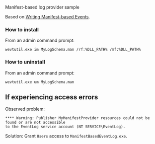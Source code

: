 Manifest-based log provider sample


Based on [Writing Manifest-based Events](https://learn.microsoft.com/en-us/windows/win32/etw/writing-manifest-based-events).

### How to install
From an admin command prompt:
```
wevtutil.exe im MyLogSchema.man /rf:%DLL_PATH% /mf:%DLL_PATH%
```

### How to uninstall
From an admin command prompt:
```
wevtutil.exe um MyLogSchema.man
```


## If experiencing access errors
Observed problem:
```
**** Warning: Publisher MyManifestProvider resources could not be found or are not accessible
to the EventLog service account (NT SERVICE\EventLog).
```

Solution: Grant `Users` access to `ManifestBasedEventLog.exe`.
